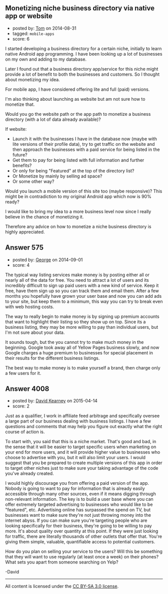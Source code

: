 ## Monetizing niche business directory via native app or website

- posted by: [Tom](https://stackexchange.com/users/1632117/tom) on 2014-08-31
- tagged: `mobile-apps`
- score: 6

I started developing a business directory for a certain niche, initially to learn native Android app programming. I have been looking up a lot of businesses on my own and adding to my database.

Later I found out that a business directory app/service for this niche might  provide a lot of benefit to both the businesses and customers. So I thought about monetizing my idea.

For mobile app, I have considered offering lite and full (paid) versions.

I'm also thinking about launching as website but am not sure how to monetize that.

Would you go the website path or the app path to monetize a business directory  (with a lot of data already available)?

If website:

 - Launch it with the businesses I have in the database now (maybe with lite versions of their profile data), try to get traffic on the website and then approach the businesses with a paid service for being listed in the future?
 - Get them to pay for being listed with full information and further benefits?
 - Or only for being "Featured" at the top of the directory list?
 - Or Monetize by mainly by selling ad space?
 - Or some other way?

Would you launch a mobile version of this site too (maybe responsive)? This might be in contradiction to my original Android app which now is 90% ready?

I would like to bring my idea to a more business level now since I really believe in the chance of monetizing it.

Therefore any advice on how to monetize a niche business directory is highly appreciated. 


## Answer 575

- posted by: [George](https://stackexchange.com/users/3516499/george) on 2014-09-01
- score: 4

The typical way listing services make money is by posting either all or nearly all of the data for free.  You need to attract a lot of users and its incredibly difficult to sign up paid users with a new kind of service.  Keep it free, have them sign up so you can track them and email them.  After a few months you hopefully have grown your user base and now you can add ads to your site, but keep them to a minimum, this way you can try to break even with web hosting costs.

The way to really begin to make money is by signing up premium accounts that want to highlight their listing so they show up on top.  Since its a business listing, they may be more willing to pay than individual users, but I'm not sure about your data.

It sounds tough, but the you cannot try to make much money in the beginning.  Google took away all of Yellow Pages business slowly, and now Google charges a huge premium to businesses for special placement in their results for the different business listings.

The best way to make money is to make yourself a brand, then charge only a few users for it.


## Answer 4008

- posted by: [David Kearney](https://stackexchange.com/users/6142025/david-kearney) on 2015-04-14
- score: 2

Just as a qualifier, I work in affiliate feed arbitrage and specifically oversee a large part of our business dealing with business listings. I have a few questions and comments that may help you figure out exactly what the right course of action is.

To start with, you said that this is a niche market. That's good and bad, in the sense that it will be easier to target specific users when marketing on your end for more users, and it will provide higher value to businesses who choose to advertise with you, but it will also limit your users. I would suggest that you be prepared to create multiple versions of this app in order to target other niches just to make sure your taking advantage of the code you've already created.

I would highly discourage you from offering a paid version of the app. Nobody is going to want to pay for information that is already easily accessible through many other sources, even if it means digging through non-relevant information. The key is to build a user base where you can offer extremely targeted advertising to businesses who would like to be "featured", etc. Advertising online has surpassed the spend on TV, but businesses want to make sure they're not just throwing money into the internet abyss. If you can make sure you're targeting people who are looking specifically for their business, they're going to be willing to pay more. It's about quality over quantity at this point. If they were just looking for traffic, there are literally thousands of other outlets that offer that. You're giving them simple, valuable, quantifiable access to potential customers.

How do you plan on selling your service to the users? Will this be something that they will want to use regularly (at least once a week) on their phones? What sets you apart from someone searching on Yelp?

-David



---

All content is licensed under the [CC BY-SA 3.0 license](https://creativecommons.org/licenses/by-sa/3.0/).
